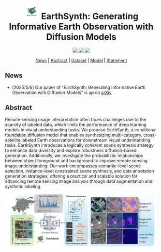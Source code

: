 <div align="center">
<h1 align="center"> <img width="50" alt="image" src="./assets/EarthSy.png"> EarthSynth: Generating Informative Earth Observation with Diffusion Models</h1>

<!-- <h4 align="center"><em>Jiancheng Pan*,     Yanxing Liu*,     Yuqian Fu✉,     Muyuan Ma,</em></h4>

<h4 align="center"><em>Jiahao Li,     Danda Pani Paudel,    Luc Van Gool,     Xiaomeng Huang✉ </em></h4> -->
<!-- <p align="center">
    <img src="assets/inst.png" alt="Image" width="400">
</p> -->

<!-- \* *Equal Contribution* &nbsp; &nbsp; Corresponding Author ✉ -->

</div>

<p align="center">
    <a href="http://arxiv.org/abs/2408.09110"><img src="https://img.shields.io/badge/Arxiv-2408.09110-b31b1b.svg?logo=arXiv"></a>
    <!-- <a href="http://arxiv.org/abs/2408.09110"><img src="https://img.shields.io/badge/AAAI'25-Paper-blue"></a> -->
    <a href="https://jianchengpan.space/EarthSynth-website/index.html"><img src="https://img.shields.io/badge/EarthSynth-Project_Page-<color>"></a>
    <a href="https://github.com/jaychempan/EarthSynth/blob/main/LICENSE"><img src="https://img.shields.io/badge/License-MIT-yellow"></a>
</p>

<p align="center">
  <a href="#news">News</a> |
  <a href="#abstract">Abstract</a> |
  <a href="#dataset">Dataset</a> |
  <a href="#model">Model</a> |
  <a href="#statement">Statement</a>
</p>

<!-- ## TODO

- [X] Release LAE-Label Engine
- [X] Release LAE-1M Dataset
- [ ] Release LAE-DINO Model -->

## News
- [2025/5/6] Our paper of "EarthSynth: Generating Informative Earth Observation with Diffusion Models" is up on [arXiv](http://arxiv.org/abs/2408.09110).

## Abstract

Remote sensing image interpretation often faces challenges due to the scarcity of labeled data, which limits the performance of deep learning models in visual understanding tasks. We propose EarthSynth, a conditional foundation diffusion model that enables synthesizing multi-category, cross-satellite labeled Earth observations for downstream visual understanding tasks. EarthSynth introduces a logically coherent scene synthesis strategy to enhance data diversity and explore robustness diffusion-based generation. Additionally, we investigate the probabilistic relationships between object foreground and background to improve remote sensing image understanding. Our work encompasses semantic-level scene selection, instance-level constrained scene synthesis, and data annotation generation strategies, offering a practical and scalable solution for advancing remote sensing image analysis through data augmentation and synthetic labeling.

<p align="center">
    <img src="assets/EarthSynth-Fig1.png" alt="Image" width="500">
</p>
